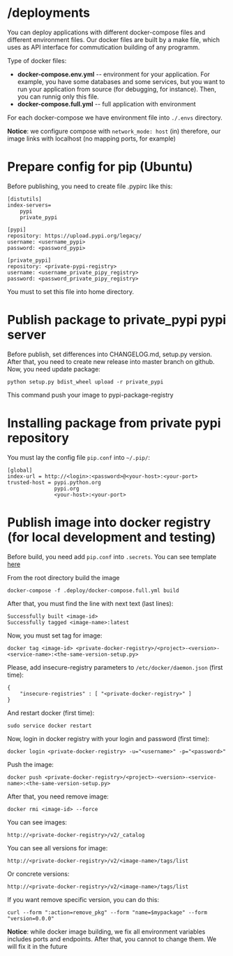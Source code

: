 # /deployments

You can deploy applications with different docker-compose files and different environment files. Our docker files are built by a make file, which uses as API interface for commutication building of any programm.

Type of docker files:

* **docker-compose.env.yml** -- environment for your application. For example, you have some databases and some services, but you want to run your application from source (for debugging, for instance). Then, you can runnig only this file.
* **docker-compose.full.yml** -- full application with environment

For each docker-compose we have environment file into `./.envs` directory.

**Notice**: we configure compose with `network_mode: host` (in) therefore, our image links with localhost (no mapping ports, for example)


# Prepare config for pip (Ubuntu)

Before publishing, you need to create file .pypirc like this:

    [distutils]
    index-servers=
        pypi
        private_pypi
    
    [pypi]
    repository: https://upload.pypi.org/legacy/ 
    username: <username_pypi>
    password: <password_pypi>
    
    [private_pypi]
    repository: <private-pypi-registry>
    username: <username_private_pipy_registry>
    password: <password_private_pipy_registry>
    
You must to set this file into home directory. 

# Publish package to private_pypi pypi server

Before publish, set differences into CHANGELOG.md, setup.py version. After that, you need to create new release into master branch on 
github. Now, you need update package:

    python setup.py bdist_wheel upload -r private_pypi
    
This command push your image to pypi-package-registry

# Installing package from private pypi repository

You must lay the config file `pip.conf` into `~/.pip/`:

    [global]
    index-url = http://<login>:<password>@<your-host>:<your-port>
    trusted-host = pypi.python.org
                   pypi.org
                   <your-host>:<your-port>

# Publish image into docker registry (for local development and testing)

Before build, you need add `pip.conf` into `.secrets`. You can see template [here](https://github.com/Hedgehogues/docker-compose-deploy/blob/master/.deploy/.secrets/pip.conf)

From the root directory build the image

    docker-compose -f .deploy/docker-compose.full.yml build
    
After that, you must find the line with next text (last lines):

    Successfully built <image-id>
    Successfully tagged <image-name>:latest
    
Now, you must set tag for image:

    docker tag <image-id> <private-docker-registry>/<project>-<version>-<service-name>:<the-same-version-setup.py>
    
Please, add insecure-registry parameters to `/etc/docker/daemon.json` (first time):

    {
        "insecure-registries" : [ "<private-docker-registry>" ]
    }
    
And restart docker (first time):

    sudo service docker restart

Now, login in docker registry with your login and password (first time):

    docker login <private-docker-registry> -u="<username>" -p="<password>"
    
Push the image:

    docker push <private-docker-registry>/<project>-<version>-<service-name>:<the-same-version-setup.py>
    
After that, you need remove image:

    docker rmi <image-id> --force

You can see images:

    http://<private-docker-registry>/v2/_catalog
    
You can see all versions for image:

    http://<private-docker-registry>/v2/<image-name>/tags/list
 
Or concrete versions:

    http://<private-docker-registry>/v2/<image-name>/tags/list
    
If you want remove specific version, you can do this:

    curl --form ":action=remove_pkg" --form "name=$mypackage" --form "version=0.0.0"
    
**Notice**: while docker image building, we fix all environment variables includes ports and endpoints. After that, you cannot to change them. We will fix it in the future
